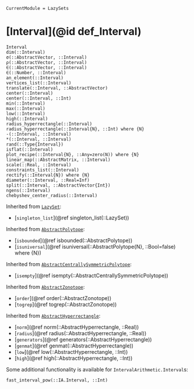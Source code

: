 ```@meta
CurrentModule = LazySets
```

# [Interval](@id def_Interval)

```@docs
Interval
dim(::Interval)
σ(::AbstractVector, ::Interval)
ρ(::AbstractVector, ::Interval)
∈(::AbstractVector, ::Interval)
∈(::Number, ::Interval)
an_element(::Interval)
vertices_list(::Interval)
translate(::Interval, ::AbstractVector)
center(::Interval)
center(::Interval, ::Int)
min(::Interval)
max(::Interval)
low(::Interval)
high(::Interval)
radius_hyperrectangle(::Interval)
radius_hyperrectangle(::Interval{N}, ::Int) where {N}
-(::Interval, ::Interval)
*(::Interval, ::Interval)
rand(::Type{Interval})
isflat(::Interval)
plot_recipe(::Interval{N}, ::Any=zero(N)) where {N}
linear_map(::AbstractMatrix, ::Interval)
scale(::Real, ::Interval)
constraints_list(::Interval)
rectify(::Interval{N}) where {N}
diameter(::Interval, ::Real=Inf)
split(::Interval, ::AbstractVector{Int})
ngens(::Interval)
chebyshev_center_radius(::Interval)
```

Inherited from [`LazySet`](@ref):
* [`singleton_list`](@ref singleton_list(::LazySet))

Inherited from [`AbstractPolytope`](@ref):
* [`isbounded`](@ref isbounded(::AbstractPolytope))
* [`isuniversal`](@ref isuniversal(::AbstractPolytope{N}, ::Bool=false) where {N})

Inherited from [`AbstractCentrallySymmetricPolytope`](@ref):
* [`isempty`](@ref isempty(::AbstractCentrallySymmetricPolytope))

Inherited from [`AbstractZonotope`](@ref):
* [`order`](@ref order(::AbstractZonotope))
* [`togrep`](@ref togrep(::AbstractZonotope))

Inherited from [`AbstractHyperrectangle`](@ref):
* [`norm`](@ref norm(::AbstractHyperrectangle, ::Real))
* [`radius`](@ref radius(::AbstractHyperrectangle, ::Real))
* [`generators`](@ref generators(::AbstractHyperrectangle))
* [`genmat`](@ref genmat(::AbstractHyperrectangle))
* [`low`](@ref low(::AbstractHyperrectangle, ::Int))
* [`high`](@ref high(::AbstractHyperrectangle, ::Int))

Some additional functionality is available for `IntervalArithmetic.Interval`s:

```@docs
fast_interval_pow(::IA.Interval, ::Int)
```
